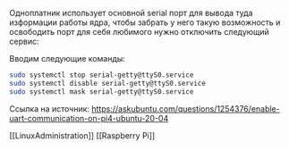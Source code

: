 Одноплатник использует основной serial порт для вывода туда изформации работы ядра, чтобы забрать у него такую возможность и освободить порт для себя любимого нужно отключить следующий сервис:

Вводим следующие команды:
```bash
sudo systemctl stop serial-getty@ttyS0.service
sudo systemctl disable serial-getty@ttyS0.service
sudo systemctl mask serial-getty@ttyS0.service
```

Ссылка на источник:
https://askubuntu.com/questions/1254376/enable-uart-communication-on-pi4-ubuntu-20-04

[[LinuxAdministration]] [[Raspberry Pi]]

